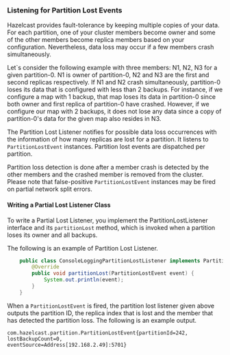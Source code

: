 
### Listening for Partition Lost Events

Hazelcast provides fault-tolerance by keeping multiple copies of your data. For each partition, one of your cluster members become owner and some of the other members become replica members based on your configuration. Nevertheless, data loss may occur if a few members crash simultaneously.

Let`s consider the following example with three members: N1, N2, N3 for a given partition-0. N1 is owner of partition-0, N2 and N3 are the first and second replicas respectively. If N1 and N2 crash simultaneously, partition-0 loses its data that is configured with less than 2 backups.
For instance, if we configure a map with 1 backup, that map loses its data in partition-0 since both owner and first replica of partition-0 have crashed. However, if we configure our map with 2 backups, it does not lose any data since a copy of partition-0's data for the given map
also resides in N3. 

The Partition Lost Listener notifies for possible data loss occurrences with the information of how many replicas are lost for a partition. It listens to `PartitionLostEvent` instances. Partition lost events are dispatched per partition. 

Partition loss detection is done after a member crash is detected by the other members and the crashed member is removed from the cluster. Please note that false-positive `PartitionLostEvent` instances may be fired on partial network split errors. 

#### Writing a Partial Lost Listener Class

To write a Partial Lost Listener, you implement the PartitionLostListener interface and its `partitionLost` method, which is invoked when a partition loses its owner and all backups.

The following is an example of Partition Lost Listener. 

```java
    public class ConsoleLoggingPartitionLostListener implements PartitionLostListener {
        @Override
        public void partitionLost(PartitionLostEvent event) {
            System.out.println(event);
        }
    } 
```

When a `PartitionLostEvent` is fired, the partition lost listener given above outputs the partition ID, the replica index that is lost and the member that has detected the partition loss. The following is an example output.

```
com.hazelcast.partition.PartitionLostEvent{partitionId=242, lostBackupCount=0, 
eventSource=Address[192.168.2.49]:5701}
```

